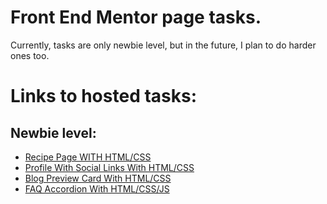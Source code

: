 # Front End Mentor page tasks.
Currently, tasks are only newbie level, but in the future, I plan to do harder ones too.

# Links to hosted tasks:
## Newbie level:
- [Recipe Page WITH HTML/CSS](https://recipe-page-task.vercel.app)
- [Profile With Social Links With HTML/CSS](https://social-links-profile-task.vercel.app/)
- [Blog Preview Card With HTML/CSS](https://blog-preview-task.vercel.app/)
- [FAQ Accordion With HTML/CSS/JS](https://gleaming-capybara-46a584.netlify.app/)

